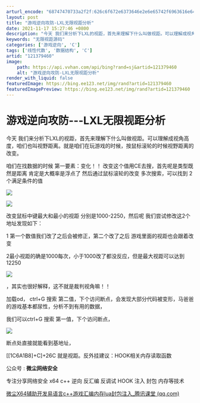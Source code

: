 ```yaml
---
arturl_encode: "68747470733a2f2f:626c6f672e6373646e2e6e65742f6963616e6461313067652f:61727469636c652f64657461696c732f313231333739343630"
layout: post
title: "游戏逆向攻防-LXL无限视距分析"
date: 2021-11-17 15:27:46 +0800
description: "今天 我们来分析下LXL的视距，首先来理解下什么叫做视距。可以理解成视角高度，咱们也叫视野距离。就是"
keywords: "无限视距源码"
categories: ['游戏逆向', 'C']
tags: ['线性代数', '数据结构', 'C']
artid: "121379460"
image:
    path: https://api.vvhan.com/api/bing?rand=sj&artid=121379460
    alt: "游戏逆向攻防-LXL无限视距分析"
render_with_liquid: false
featuredImage: https://bing.ee123.net/img/rand?artid=121379460
featuredImagePreview: https://bing.ee123.net/img/rand?artid=121379460
---
```


# 游戏逆向攻防---LXL无限视距分析

今天 我们来分析下LXL的视距，首先来理解下什么叫做视距。可以理解成视角高度，咱们也叫视野距离。就是咱们在玩游戏的时候，按鼠标滚轮的时候视野距离的改变。

咱们在找数据的时候 第一要素：变化！！ 改变这个值用CE去搜，首先呢是类型既然是距离 肯定是大概率是浮点了 然后通过鼠标滚轮的改变 多次搜索，可以找到 2个满足条件的值

![](https://i-blog.csdnimg.cn/blog_migrate/5b38354ed89be23c49e4421132af9a0f.png)

![](https://i-blog.csdnimg.cn/blog_migrate/33bb025bd2de0ad63496c55abbafd2a5.png)

改变鼠标中键最大和最小的视距 分别是1000-2250，然后呢 我们尝试修改这2个地址发现如下：

1 第一个数值我们改了之后会被修正，第二个改了之后 游戏里面的视距也会跟着改变

2最小视距的确是1000每次，小于1000改了都没反应，但是最大视距可以达到12250

![](https://i-blog.csdnimg.cn/blog_migrate/580dfd3ffbd6a8702d3bc594b03ea1b4.png)

，其实也很好解释，这不就是裁判视角嘛！！

加载od， ctrl+G 搜索 第二值，下个访问断点，会发现大部分代码被变形，马爸爸的游戏基本都尿性，分析不到有用的数据，

我们可以ctrl+G 搜索 第一值，下个访问断点，

![](https://i-blog.csdnimg.cn/blog_migrate/ff20d43c42fbc4fbfa5a4f85621f5ead.png)

断点处直接就能看到基地址，

[[1C6A1B8]+C]+26C 就是视距。反外挂建议：HOOK相关内存读取函数

公众号 :
**微尘网络安全**

专注分享网络安全 x64 c++ 逆向 反汇编 反调试 HOOK 注入 封包 内存等技术

[微尘X64辅助开发易语言c++游戏汇编内存lua封包注入\_腾讯课堂 (qq.com)](https://ke.qq.com/course/package/35147?tuin=7c15a0 "微尘X64辅助开发易语言c++游戏汇编内存lua封包注入_腾讯课堂 (qq.com)")